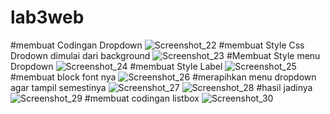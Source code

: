 # lab3web
  #membuat Codingan Dropdown
  ![Screenshot_22](https://user-images.githubusercontent.com/81457697/114290950-a6007680-9aad-11eb-9d92-7c4f2fd8be4e.png)
#membuat Style Css Drodown dimulai dari background
![Screenshot_23](https://user-images.githubusercontent.com/81457697/114290955-b57fbf80-9aad-11eb-9306-15e468c2dfa3.png)
#Membuat Style menu Dropdown
![Screenshot_24](https://user-images.githubusercontent.com/81457697/114290967-c3cddb80-9aad-11eb-8b27-06a06c6cc5f5.png)
#membuat Style Label
![Screenshot_25](https://user-images.githubusercontent.com/81457697/114290976-d0eaca80-9aad-11eb-9c32-32cec69a7dc2.png)
#membuat block font nya
![Screenshot_26](https://user-images.githubusercontent.com/81457697/114290996-ff68a580-9aad-11eb-863c-89002c5a48de.png)
#merapihkan menu dropdown agar tampil semestinya
![Screenshot_27](https://user-images.githubusercontent.com/81457697/114291020-36d75200-9aae-11eb-85fe-924ed5b6056c.png)
![Screenshot_28](https://user-images.githubusercontent.com/81457697/114291024-4060ba00-9aae-11eb-86bc-8d13e43270d7.png)
#hasil jadinya
![Screenshot_29](https://user-images.githubusercontent.com/81457697/114291029-45be0480-9aae-11eb-823a-3e9041b6b8da.png)
#membuat codingan listbox
![Screenshot_30](https://user-images.githubusercontent.com/81457697/114291036-4d7da900-9aae-11eb-99b4-1c939ab2275d.png)







